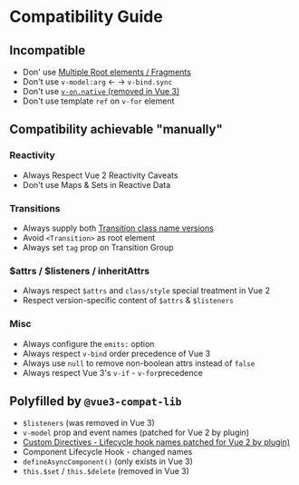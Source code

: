 # Compatibility Guide

## Incompatible

- Don' use [Multiple Root elements / Fragments](./multiple-root-elements.md) <eslint />
- Don't use `v-model:arg` <- -> `v-bind.sync` <eslint />
- Don't use [`v-on.native` (removed in Vue 3)](./v-on-native.md) <eslint />
- Don't use template `ref` on `v-for` element <discipline />

## Compatibility achievable "manually"

### Reactivity
- Always Respect Vue 2 Reactivity Caveats <discipline /> <pitfall />
- Don't use Maps & Sets in Reactive Data <discipline />
### Transitions
- Always supply both [Transition class name versions](./transition-class-names.md) <discipline />
- Avoid `<Transition>` as root element <discipline />
- Always set `tag` prop on Transition Group <discipline />
### $attrs / $listeners / inheritAttrs
- Always respect `$attrs` and `class/style` special treatment in Vue 2 <discipline />
- Respect version-specific content of `$attrs` & `$listeners` <discipline /><plugin />

### Misc

- Always configure the `emits:` option <eslint />
- Always respect `v-bind` order precedence of Vue 3 <discipline />
- Always use `null` to remove non-boolean attrs instead of `false` <discipline /> <pitfall />
- Always respect Vue 3's `v-if` - `v-for`precedence <eslint />

## Polyfilled by `@vue3-compat-lib`

- `$listeners` (was removed in Vue 3) <eslint /><plugin />
- `v-model` prop and event names (patched for Vue 2 by plugin) <plugin />
- [Custom Directives - Lifecycle hook names patched for Vue 2 by plugin)](./custom-directives.md) <plugin />
- Component Lifecycle Hook - changed names <plugin />
- `defineAsyncComponent()` (only exists in Vue 3) <eslint /><plugin />
- `this.$set` / `this.$delete` (removed in Vue 3) <plugin /> 

